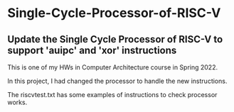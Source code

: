 # Single-Cycle-Processor-of-RISC-V
## Update the Single Cycle Processor of RISC-V to support 'auipc' and 'xor' instructions

This is one of my HWs in Computer Architecture course in Spring 2022.

In this project, I had changed the processor to handle the new instructions.

The riscvtest.txt has some examples of instructions to check processor works.
